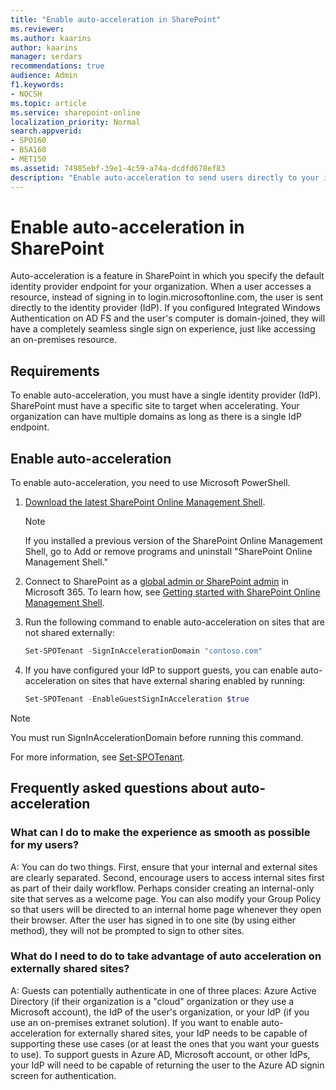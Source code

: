 ```yaml
---
title: "Enable auto-acceleration in SharePoint"
ms.reviewer: 
ms.author: kaarins
author: kaarins
manager: serdars
recommendations: true
audience: Admin
f1.keywords:
- NOCSH
ms.topic: article
ms.service: sharepoint-online
localization_priority: Normal
search.appverid:
- SPO160
- BSA160
- MET150
ms.assetid: 74985ebf-39e1-4c59-a74a-dcdfd678ef83
description: "Enable auto-acceleration to send users directly to your identity provider to sign in."
---
```


# Enable auto-acceleration in SharePoint

Auto-acceleration is a feature in SharePoint in which you specify the default identity provider endpoint for your organization. When a user accesses a resource, instead of signing in to login.microsoftonline.com, the user is sent directly to the identity provider (IdP). If you configured Integrated Windows Authentication on AD FS and the user's computer is domain-joined, they will have a completely seamless single sign on experience, just like accessing an on-premises resource.
  
## Requirements

To enable auto-acceleration, you must have a single identity provider (IdP). SharePoint must have a specific site to target when accelerating. Your organization can have multiple domains as long as there is a single IdP endpoint.
   
## Enable auto-acceleration

To enable auto-acceleration, you need to use Microsoft PowerShell. 
 
1. [Download the latest SharePoint Online Management Shell](https://go.microsoft.com/fwlink/p/?LinkId=255251).

    > [!NOTE]
    > If you installed a previous version of the SharePoint Online Management Shell, go to Add or remove programs and uninstall "SharePoint Online Management Shell." 

2. Connect to SharePoint as a [global admin or SharePoint admin](./sharepoint-admin-role.md) in Microsoft 365. To learn how, see [Getting started with SharePoint Online Management Shell](/powershell/sharepoint/sharepoint-online/connect-sharepoint-online).

3. Run the following command to enable auto-acceleration on sites that are not shared externally:

    ```PowerShell
    Set-SPOTenant -SignInAccelerationDomain "contoso.com"
    ```

4. If you have configured your IdP to support guests, you can enable auto-acceleration on sites that have external sharing enabled by running:
  
    ```PowerShell
    Set-SPOTenant -EnableGuestSignInAcceleration $true
    ```

> [!NOTE]
> You must run SignInAccelerationDomain before running this command. 
  
For more information, see [Set-SPOTenant](/powershell/module/sharepoint-online/Set-SPOTenant).
  
  
## Frequently asked questions about auto-acceleration
<a name="FAQ"> </a>

### What can I do to make the experience as smooth as possible for my users?

A: You can do two things. First, ensure that your internal and external sites are clearly separated. Second, encourage users to access internal sites first as part of their daily workflow. Perhaps consider creating an internal-only site that serves as a welcome page. You can also modify your Group Policy so that users will be directed to an internal home page whenever they open their browser. After the user has signed in to one site (by using either method), they will not be prompted to sign to other sites.
  
### What do I need to do to take advantage of auto acceleration on externally shared sites?

A: Guests can potentially authenticate in one of three places: Azure Active Directory (if their organization is a "cloud" organization or they use a Microsoft account), the IdP of the user's organization, or your IdP (if you use an on-premises extranet solution). If you want to enable auto-acceleration for externally shared sites, your IdP needs to be capable of supporting these use cases (or at least the ones that you want your guests to use). To support guests in Azure AD, Microsoft account, or other IdPs, your IdP will need to be capable of returning the user to the Azure AD signin screen for authentication.
